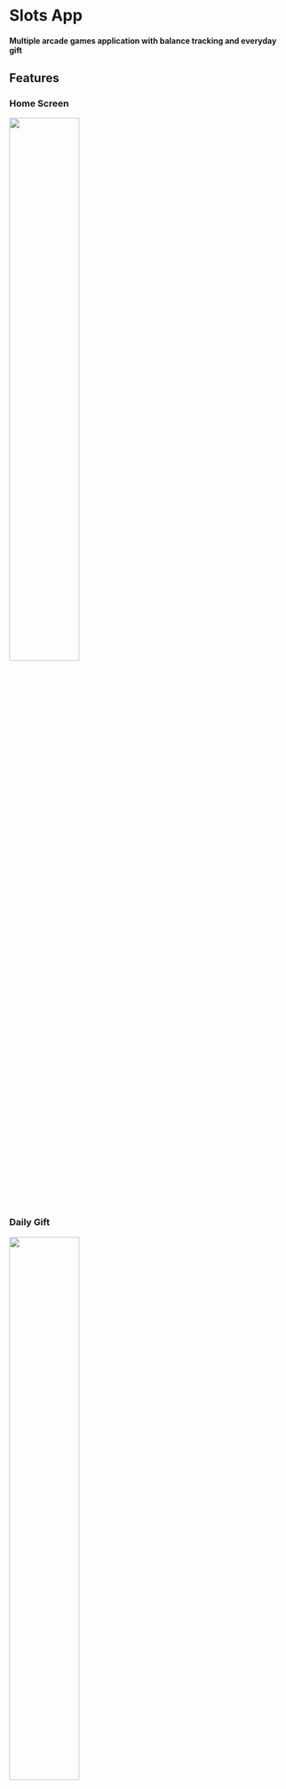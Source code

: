 # Slots App
#### Multiple arcade games application with balance tracking and everyday gift
## Features
### Home Screen

<img src="https://github.com/troublecatcher/slots/assets/91335963/2c74b905-5514-4d95-8d90-c4fc80ce3d5b" width="50%"/>

### Daily Gift

<img src="https://github.com/troublecatcher/slots/assets/91335963/893c35f7-c74e-4404-9506-ac16b31cb089" width="50%"/>

### Slot Machine

<img src="https://github.com/troublecatcher/slots/assets/91335963/8fe296f3-1ab5-4b49-aa6d-7eb6aa97bfa4" width="50%"/>

### Pokies

<img src="https://github.com/troublecatcher/slots/assets/91335963/e4723100-7133-4e3a-a4a8-56a9a44d485a" width="50%"/>

### Roulette

<img src="https://github.com/troublecatcher/slots/assets/91335963/d479b4e4-1293-4dd8-bf80-1f7c657c1683" width="50%"/>
